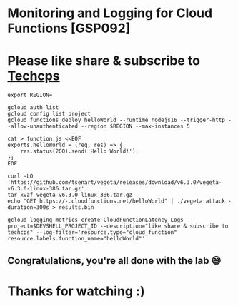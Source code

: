 
# Monitoring and Logging for Cloud Functions [GSP092]

# Please like share & subscribe to [Techcps](https://www.youtube.com/@techcps)

```
export REGION=
```

```
gcloud auth list
gcloud config list project
gcloud functions deploy helloWorld --runtime nodejs16 --trigger-http --allow-unauthenticated --region $REGION --max-instances 5

cat > function.js <<EOF
exports.helloWorld = (req, res) => {
    res.status(200).send('Hello World!');
};
EOF

curl -LO 'https://github.com/tsenart/vegeta/releases/download/v6.3.0/vegeta-v6.3.0-linux-386.tar.gz'
tar xvzf vegeta-v6.3.0-linux-386.tar.gz
echo "GET https://-.cloudfunctions.net/helloWorld" | ./vegeta attack -duration=300s > results.bin

gcloud logging metrics create CloudFunctionLatency-Logs --project=$DEVSHELL_PROJECT_ID --description="like share & subscribe to techcps" --log-filter='resource.type="cloud_function"
resource.labels.function_name="helloWorld"'
```

## Congratulations, you're all done with the lab 😄

# Thanks for watching :)
